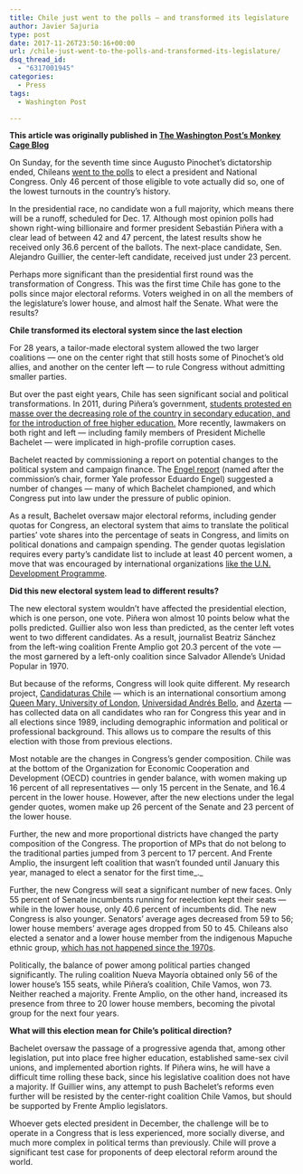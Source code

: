 ```yaml
---
title: Chile just went to the polls — and transformed its legislature
author: Javier Sajuria
type: post
date: 2017-11-26T23:50:16+00:00
url: /chile-just-went-to-the-polls-and-transformed-its-legislature/
dsq_thread_id:
  - "6317001945"
categories:
  - Press
tags:
  - Washington Post

---
```

**This article was originally published in [The Washington Post’s Monkey Cage Blog][1]**

On Sunday, for the seventh time since Augusto Pinochet’s dictatorship ended, Chileans [went to the polls][2] to elect a president and National Congress. Only 46 percent of those eligible to vote actually did so, one of the lowest turnouts in the country’s history.

In the presidential race, no candidate won a full majority, which means there will be a runoff, scheduled for Dec. 17. Although most opinion polls had shown right-wing billionaire and former president Sebastián Piñera with a clear lead of between 42 and 47 percent, the latest results show he received only 36.6 percent of the ballots. The next-place candidate, Sen. Alejandro Guillier, the center-left candidate, received just under 23 percent.

Perhaps more significant than the presidential first round was the transformation of Congress. This was the first time Chile has gone to the polls since major electoral reforms. Voters weighed in on all the members of the legislature’s lower house, and almost half the Senate. What were the results?

**Chile transformed its electoral system since the last election**

For 28 years, a tailor-made electoral system allowed the two larger coalitions — one on the center right that still hosts some of Pinochet’s old allies, and another on the center left — to rule Congress without admitting smaller parties.

But over the past eight years, Chile has seen significant social and political transformations. In 2011, during Piñera’s government, [students protested en masse over the decreasing role of the country in secondary education, and for the introduction of free higher education.][3] More recently, lawmakers on both right and left — including family members of President Michelle Bachelet — were implicated in high-profile corruption cases.

Bachelet reacted by commissioning a report on potential changes to the political system and campaign finance. The [Engel report][4] (named after the commission’s chair, former Yale professor Eduardo Engel) suggested a number of changes — many of which Bachelet championed, and which Congress put into law under the pressure of public opinion.

As a result, Bachelet oversaw major electoral reforms, including gender quotas for Congress, an electoral system that aims to translate the political parties’ vote shares into the percentage of seats in Congress, and limits on political donations and campaign spending. The gender quotas legislation requires every party’s candidate list to include at least 40 percent women, a move that was encouraged by international organizations [like the U.N. Development Programme][5].

**Did this new electoral system lead to different results?**

The new electoral system wouldn’t have affected the presidential election, which is one person, one vote. Piñera won almost 10 points below what the polls predicted. Guillier also won less than predicted, as the center left votes went to two different candidates. As a result, journalist Beatriz Sánchez from the left-wing coalition Frente Amplio got 20.3 percent of the vote — the most garnered by a left-only coalition since Salvador Allende’s Unidad Popular in 1970.

But because of the reforms, Congress will look quite different. My research project, [Candidaturas Chile][6] — which is an international consortium among [Queen Mary, University of London][7], [Universidad Andrés Bello][8], and [Azerta][9] — has collected data on all candidates who ran for Congress this year and in all elections since 1989, including demographic information and political or professional background. This allows us to compare the results of this election with those from previous elections.

Most notable are the changes in Congress’s gender composition. Chile was at the bottom of the Organization for Economic Cooperation and Development (OECD) countries in gender balance, with women making up 16 percent of all representatives — only 15 percent in the Senate, and 16.4 percent in the lower house. However, after the new elections under the legal gender quotes, women make up 26 percent of the Senate and 23 percent of the lower house.

Further, the new and more proportional districts have changed the party composition of the Congress. The proportion of MPs that do not belong to the traditional parties jumped from 3 percent to 17 percent. And Frente Amplio, the insurgent left coalition that wasn’t founded until January this year, managed to elect a senator for the first time_._

Further, the new Congress will seat a significant number of new faces. Only 55 percent of Senate incumbents running for reelection kept their seats — while in the lower house, only 40.6 percent of incumbents did. The new Congress is also younger. Senators’ average ages decreased from 59 to 56; lower house members’ average ages dropped from 50 to 45. Chileans also elected a senator and a lower house member from the indigenous Mapuche ethnic group, [which has not happened since the 1970s][10].

<div id="f0Ib4pZIZgmwyq" class="moat-trackable pb-f-theme-normal pb-f-dehydrate-false pb-f-async-true pb-feature pb-layout-item pb-f-page-newsletter-inLine injected-by-front-end" data-chain-name="no-name" data-feature-name="no-name" data-feature-id="page/newsletter-inLine" data-pb-fingerprint="0fN82iUwHp7">
  <div class="border-bottom- border-bottom- nl-top-hairline">
    <div class="pb-subscribe pb-subscribe-promo pb-subscribe-newsletter pb-font-smoothing showSubscription">
      <div class="pb-subscribe-button">
      </div>
    </div>
  </div>
</div>

Politically, the balance of power among political parties changed significantly. The ruling coalition Nueva Mayoría obtained only 56 of the lower house’s 155 seats, while Piñera’s coalition, Chile Vamos, won 73. Neither reached a majority. Frente Amplio, on the other hand, increased its presence from three to 20 lower house members, becoming the pivotal group for the next four years.

**What will this election mean for Chile’s political direction?**

Bachelet oversaw the passage of a progressive agenda that, among other legislation, put into place free higher education, established same-sex civil unions, and implemented abortion rights. If Piñera wins, he will have a difficult time rolling these back, since his legislative coalition does not have a majority. If Guillier wins, any attempt to push Bachelet’s reforms even further will be resisted by the center-right coalition Chile Vamos, but should be supported by Frente Amplio legislators.

Whoever gets elected president in December, the challenge will be to operate in a Congress that is less experienced, more socially diverse, and much more complex in political terms than previously. Chile will prove a significant test case for proponents of deep electoral reform around the world.

 [1]: https://www.washingtonpost.com/news/monkey-cage/wp/2017/11/21/chile-just-went-to-the-polls-and-transformed-its-legislature/?utm_term=.ba66d4f05cb0
 [2]: http://santiagotimes.cl/2017/11/20/chile-elections-2017-pinera-wins-first-round-of-chile-election-faces-runoff/
 [3]: http://www.bbc.co.uk/news/world-latin-america-14487555
 [4]: http://consejoanticorrupcion.cl/informe/
 [5]: http://www.cl.undp.org/content/chile/es/home/presscenter/articles/2017/03/27/-c-mo-aseguramos-la-participaci-n-de-las-mujeres-en-pol-tica-implementaci-n-del-criterio-de-paridad-en-las-pr-ximas-elecciones-en-chile.html
 [6]: http://www.candidaturaschile.cl/
 [7]: http://www.qmul.ac.uk/
 [8]: http://www.unab.cl/
 [9]: http://www.azerta.cl/
 [10]: http://www.puntofinal.cl/667/rosendo.php